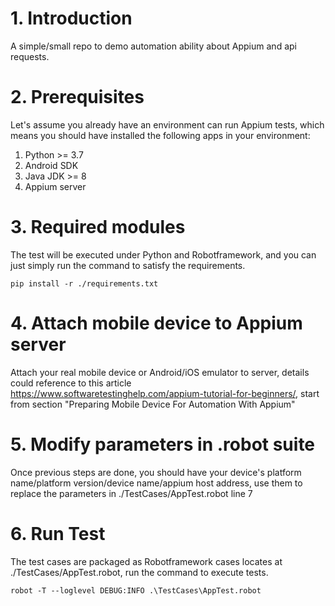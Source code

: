 # 1. Introduction
A simple/small repo to demo automation ability about Appium and api requests.

# 2. Prerequisites
Let's assume you already have an environment can run Appium tests, 
which means you should have installed the following apps in your environment:
1. Python >= 3.7
2. Android SDK
3. Java JDK >= 8
4. Appium server

# 3. Required modules
The test will be executed under Python and Robotframework, 
and you can just simply run the command to satisfy the requirements.
```
pip install -r ./requirements.txt
```

# 4. Attach mobile device to Appium server
Attach your real mobile device or Android/iOS emulator to server,
details could reference to this article https://www.softwaretestinghelp.com/appium-tutorial-for-beginners/,
start from section "Preparing Mobile Device For Automation With Appium"

# 5. Modify parameters in .robot suite
Once previous steps are done, you should have your device's platform name/platform version/device name/appium host address,
use them to replace the parameters in ./TestCases/AppTest.robot line 7

# 6. Run Test
The test cases are packaged as Robotframework cases locates at ./TestCases/AppTest.robot,
run the command to execute tests.
```
robot -T --loglevel DEBUG:INFO .\TestCases\AppTest.robot
```

